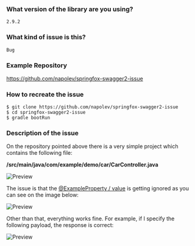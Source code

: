 ### What version of the library are you using?
```
2.9.2
```

### What kind of issue is this?
```
Bug
```

### Example Repository

https://github.com/napolev/springfox-swagger2-issue

### How to recreate the issue
```
$ git clone https://github.com/napolev/springfox-swagger2-issue
$ cd springfox-swagger2-issue
$ gradle bootRun
```

### Description of the issue

On the repository pointed above there is a very simple project which contains the following file:

**/src/main/java/com/example/demo/car/CarController.java**

![Preview](https://i.ibb.co/MMdnnZz/image-3.png)

The issue is that the [@ExampleProperty / value](https://github.com/napolev/springfox-swagger2-issue/blob/master/src/main/java/com/example/demo/car/CarController.java#L43) is getting ignored as you can see on the image below:

![Preview](https://i.ibb.co/jvTj6Sw/image-2.png)

Other than that, everything works fine. For example, if I specify the following payload, the response is correct:

![Preview](https://i.ibb.co/dWtz21g/image.png)
